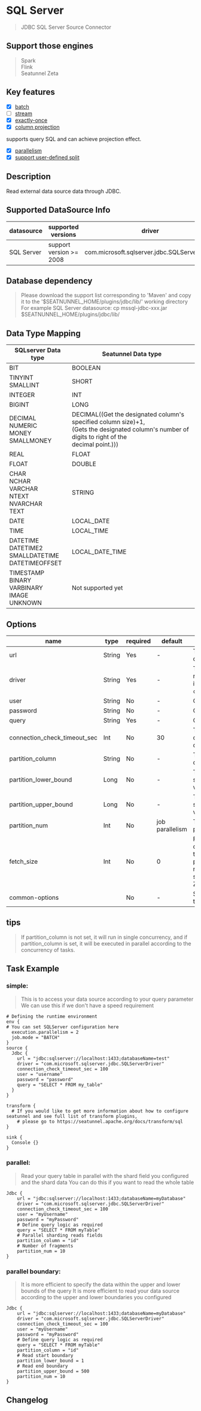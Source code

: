 # SQL Server

> JDBC SQL Server Source Connector

## Support those engines

> Spark <br/>
> Flink <br/>
> Seatunnel Zeta <br/>

## Key features

- [x] [batch](../../concept/connector-v2-features.md)
- [ ] [stream](../../concept/connector-v2-features.md)
- [x] [exactly-once](../../concept/connector-v2-features.md)
- [x] [column projection](../../concept/connector-v2-features.md)

supports query SQL and can achieve projection effect.

- [x] [parallelism](../../concept/connector-v2-features.md)
- [x] [support user-defined split](../../concept/connector-v2-features.md)

## Description

Read external data source data through JDBC.

## Supported DataSource Info

| datasource |   supported versions    |                    driver                    |               url               |                                       maven                                       |
|------------|-------------------------|----------------------------------------------|---------------------------------|-----------------------------------------------------------------------------------|
| SQL Server | support version >= 2008 | com.microsoft.sqlserver.jdbc.SQLServerDriver | jdbc:sqlserver://localhost:1433 | [Download](https://mvnrepository.com/artifact/com.microsoft.sqlserver/mssql-jdbc) |

## Database dependency

> Please download the support list corresponding to 'Maven' and copy it to the '$SEATNUNNEL_HOME/plugins/jdbc/lib/' working directory<br>
> For example SQL Server datasource: cp mssql-jdbc-xxx.jar $SEATNUNNEL_HOME/plugins/jdbc/lib/

## Data Type Mapping

|                       SQLserver Data type                       |                                                                    Seatunnel Data type                                                                    |
|-----------------------------------------------------------------|-----------------------------------------------------------------------------------------------------------------------------------------------------------|
| BIT                                                             | BOOLEAN                                                                                                                                                   |
| TINYINT<br/>SMALLINT                                            | SHORT                                                                                                                                                     |
| INTEGER                                                         | INT                                                                                                                                                       |
| BIGINT                                                          | LONG                                                                                                                                                      |
| DECIMAL<br />NUMERIC<br />MONEY<br />SMALLMONEY                 | DECIMAL((Get the designated column's specified column size)+1,<br/>(Gets the designated column's number of digits to right of the <br />decimal point.))) |
| REAL                                                            | FLOAT                                                                                                                                                     |
| FLOAT                                                           | DOUBLE                                                                                                                                                    |
| CHAR<br />NCHAR<br />VARCHAR<br />NTEXT<br />NVARCHAR<br />TEXT | STRING                                                                                                                                                    |
| DATE                                                            | LOCAL_DATE                                                                                                                                                |
| TIME                                                            | LOCAL_TIME                                                                                                                                                |
| DATETIME<br />DATETIME2<br />SMALLDATETIME<br />DATETIMEOFFSET  | LOCAL_DATE_TIME                                                                                                                                           |
| TIMESTAMP<br />BINARY<br />VARBINARY<br />IMAGE<br />UNKNOWN    | Not supported yet                                                                                                                                         |

## Options

|             name             |  type  | required |     default     |                                                                                                                            Description                                                                                                                            |
|------------------------------|--------|----------|-----------------|-------------------------------------------------------------------------------------------------------------------------------------------------------------------------------------------------------------------------------------------------------------------|
| url                          | String | Yes      | -               | The URL of the JDBC connection. Refer to a case: jdbc:sqlserver://localhost:1433                                                                                                                                                                                  |
| driver                       | String | Yes      | -               | The jdbc class name used to connect to the remote data source,<br/> if you use SQLserver the value is `com.microsoft.sqlserver.jdbc.SQLServerDriver`.                                                                                                             |
| user                         | String | No       | -               | Connection instance user name                                                                                                                                                                                                                                     |
| password                     | String | No       | -               | Connection instance password                                                                                                                                                                                                                                      |
| query                        | String | Yes      | -               | Query statement                                                                                                                                                                                                                                                   |
| connection_check_timeout_sec | Int    | No       | 30              | The time in seconds to wait for the database operation used to validate the connection to complete                                                                                                                                                                |
| partition_column             | String | No       | -               | The column name for parallelism's partition, only support numeric type.                                                                                                                                                                                           |
| partition_lower_bound        | Long   | No       | -               | The partition_column min value for scan, if not set SeaTunnel will query database get min value.                                                                                                                                                                  |
| partition_upper_bound        | Long   | No       | -               | The partition_column max value for scan, if not set SeaTunnel will query database get max value.                                                                                                                                                                  |
| partition_num                | Int    | No       | job parallelism | The number of partition count, only support positive integer. default value is job parallelism                                                                                                                                                                    |
| fetch_size                   | Int    | No       | 0               | For queries that return a large number of objects,you can configure<br/> the row fetch size used in the query toimprove performance by<br/> reducing the number database hits required to satisfy the selection criteria.<br/> Zero means use jdbc default value. |
| common-options               |        | No       | -               | Source plugin common parameters, please refer to [Source Common Options](common-options.md) for details                                                                                                                                                           |

## tips

> If partition_column is not set, it will run in single concurrency, and if partition_column is set, it will be executed  in parallel according to the concurrency of tasks.

## Task Example

### simple:

> This is to access your data source according to your query parameter We can use this if we don't have a speed requirement

```
# Defining the runtime environment
env {
# You can set SQLServer configuration here
  execution.parallelism = 2
  job.mode = "BATCH"
}
source {
  Jdbc {
    url = "jdbc:sqlserver://localhost:1433;databaseName=test"
    driver = "com.microsoft.sqlserver.jdbc.SQLServerDriver"
    connection_check_timeout_sec = 100
    user = "username"
    password = "password"
    query = "SELECT * FROM my_table"
  }
}

transform {
  # If you would like to get more information about how to configure seatunnel and see full list of transform plugins,
    # please go to https://seatunnel.apache.org/docs/transform/sql
}

sink {
  Console {}
}

```

### parallel:

> Read your query table in parallel with the shard field you configured and the shard data  You can do this if you want to read the whole table

```
Jdbc {
    url = "jdbc:sqlserver://localhost:1433;databaseName=myDatabase"
    driver = "com.microsoft.sqlserver.jdbc.SQLServerDriver"
    connection_check_timeout_sec = 100
    user = "myUsername"
    password = "myPassword"
    # Define query logic as required
    query = "SELECT * FROM myTable"
    # Parallel sharding reads fields
    partition_column = "id" 
    # Number of fragments
    partition_num = 10
}
```

### parallel boundary:

> It is more efficient to specify the data within the upper and lower bounds of the query It is more efficient to read your data source according to the upper and lower boundaries you configured

```
Jdbc {
    url = "jdbc:sqlserver://localhost:1433;databaseName=myDatabase"
    driver = "com.microsoft.sqlserver.jdbc.SQLServerDriver"
    connection_check_timeout_sec = 100
    user = "myUsername"
    password = "myPassword"
    # Define query logic as required
    query = "SELECT * FROM myTable"
    partition_column = "id" 
    # Read start boundary
    partition_lower_bound = 1
    # Read end boundary
    partition_upper_bound = 500
    partition_num = 10
}
```

## Changelog

